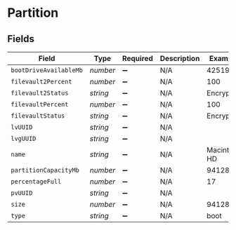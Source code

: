 # Partition


## Fields

| Field                  | Type                   | Required               | Description            | Example                |
| ---------------------- | ---------------------- | ---------------------- | ---------------------- | ---------------------- |
| `bootDriveAvailableMb` | *number*               | :heavy_minus_sign:     | N/A                    | 425198                 |
| `filevault2Percent`    | *number*               | :heavy_minus_sign:     | N/A                    | 100                    |
| `filevault2Status`     | *string*               | :heavy_minus_sign:     | N/A                    | Encrypted              |
| `filevaultPercent`     | *number*               | :heavy_minus_sign:     | N/A                    | 100                    |
| `filevaultStatus`      | *string*               | :heavy_minus_sign:     | N/A                    | Encrypted              |
| `lvUUID`               | *string*               | :heavy_minus_sign:     | N/A                    |                        |
| `lvgUUID`              | *string*               | :heavy_minus_sign:     | N/A                    |                        |
| `name`                 | *string*               | :heavy_minus_sign:     | N/A                    | Macintosh HD           |
| `partitionCapacityMb`  | *number*               | :heavy_minus_sign:     | N/A                    | 94128                  |
| `percentageFull`       | *number*               | :heavy_minus_sign:     | N/A                    | 17                     |
| `pvUUID`               | *string*               | :heavy_minus_sign:     | N/A                    |                        |
| `size`                 | *number*               | :heavy_minus_sign:     | N/A                    | 94128                  |
| `type`                 | *string*               | :heavy_minus_sign:     | N/A                    | boot                   |
